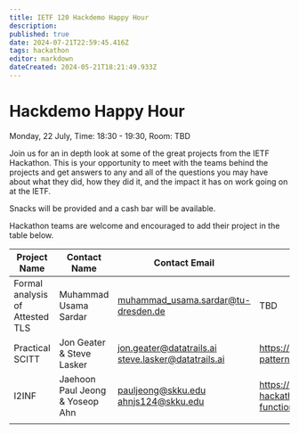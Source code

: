```yaml
---
title: IETF 120 Hackdemo Happy Hour
description: 
published: true
date: 2024-07-21T22:59:45.416Z
tags: hackathon
editor: markdown
dateCreated: 2024-05-21T18:21:49.933Z
---
```


# Hackdemo Happy Hour
Monday, 22 July, Time: 18:30 - 19:30, Room: TBD

Join us for an in depth look at some of the great projects from the IETF Hackathon. This is your opportunity to meet with the teams behind the projects and get answers to any and all of the questions you may have about what they did, how they did it, and the impact it has on work going on at the IETF. 

Snacks will be provided and a cash bar will be available.

Hackathon teams are welcome and encouraged to add their project in the table below.

| Project Name  |  Contact Name |  Contact Email |  Reference Link  |
|---|---|---|---|
| Formal analysis of Attested TLS  | Muhammad Usama Sardar  | muhammad_usama.sardar@tu-dresden.de  | TBD  |
| Practical SCITT  | Jon Geater & Steve Lasker | jon.geater@datatrails.ai steve.lasker@datatrails.ai  | https://docs.datatrails.ai/developers/developer-patterns/scitt-api/  |
| I2INF  | Jaehoon Paul Jeong & Yoseop Ahn | pauljeong@skku.edu ahnjs124@skku.edu | https://datatracker.ietf.org/doc/slides-120-hackathon-sessd-interface-to-in-network-functions-i2inf/ |
|   |   |   |   |


